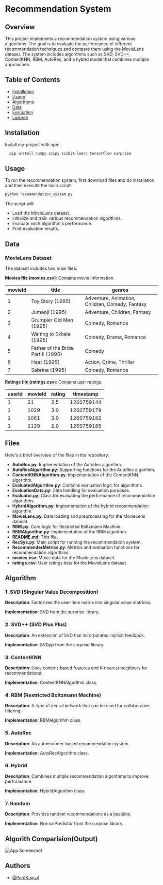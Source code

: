# Recommendation System

## Overview

This project implements a recommendation system using various algorithms. The goal is to evaluate the performance of different recommendation techniques and compare them using the MovieLens dataset. The system includes algorithms such as SVD, SVD++, ContentKNN, RBM, AutoRec, and a hybrid model that combines multiple approaches.

## Table of Contents

- [Installation](#installation)
- [Usage](#usage)
- [Algorithms](#algorithms)
- [Data](#data)
- [Evaluation](#evaluation)
- [License](#license)


## Installation

Install my-project with npm

```python
  pip install numpy scipy scikit-learn tensorflow surprise
```
## Usage

To run the recommendation system, first download files and do installation and then execute the main script:

```python
python recommendation_system.py
```
The script will:

- Load the MovieLens dataset.
- Initialize and train various recommendation algorithms.
- Evaluate each algorithm's performance.
- Print evaluation results.

## Data

### MovieLens Dataset
The dataset includes two main files:

**Movies file (movies.csv)**: Contains movie information.

| movieId | title                        | genres                              |
|---------|------------------------------|-------------------------------------|
| 1       | Toy Story (1995)             | Adventure, Animation, Children, Comedy, Fantasy |
| 2       | Jumanji (1995)               | Adventure, Children, Fantasy          |
| 3       | Grumpier Old Men (1995)      | Comedy, Romance                       |
| 4       | Waiting to Exhale (1995)     | Comedy, Drama, Romance                |
| 5       | Father of the Bride Part II (1995) | Comedy                          |
| 6       | Heat (1995)                  | Action, Crime, Thriller              |
| 7       | Sabrina (1995)               | Comedy, Romance                      |

**Ratings file (ratings.csv)**: Contains user ratings.

| userId | movieId | rating | timestamp   |
|--------|---------|--------|-------------|
| 1      | 31      | 2.5    | 1260759144  |
| 1      | 1029    | 3.0    | 1260759179  |
| 1      | 1061    | 3.0    | 1260759182  |
| 1      | 1129    | 2.0    | 1260759185  |

## Files
Here's a brief overview of the files in the repository:

- **AutoRec.py**: Implementation of the AutoRec algorithm.
- **AutoRecAlgorithm.py**: Supporting functions for the AutoRec algorithm.
- **ContentKNNAlgorithm.py**: Implementation of the ContentKNN algorithm.
- **EvaluatedAlgorithm.py**: Contains evaluation logic for algorithms.
- **EvaluationData.py**: Data handling for evaluation purposes.
- **Evaluator.py**: Class for evaluating the performance of recommendation algorithms.
- **HybridAlgorithm.py**: Implementation of the hybrid recommendation algorithm.
- **MovieLens.py**: Data loading and preprocessing for the MovieLens dataset.
- **RBM.py**: Core logic for Restricted Boltzmann Machine.
- **RBMAlgorithm.py**: Implementation of the RBM algorithm.
- **README.md**: This file.
- **RecSys.py**: Main script for running the recommendation system.
- **RecommenderMetrics.py**: Metrics and evaluation functions for recommendation algorithms.
- **movies.csv**: Movie data for the MovieLens dataset.
- **ratings.csv**: User ratings data for the MovieLens dataset.
## Algorithm
### 1. SVD (Singular Value Decomposition)

**Description**: Factorizes the user-item matrix into singular value matrices.

**Implementation**: SVD from the surprise library.

### 2. SVD++ (SVD Plus Plus)

**Description**: An extension of SVD that incorporates implicit feedback.

**Implementation**: SVDpp from the surprise library.

### 3. ContentKNN

**Description**: Uses content-based features and K-nearest neighbors for recommendations.

**Implementation**: ContentKNNAlgorithm class.

### 4. RBM (Restricted Boltzmann Machine)

**Description**: A type of neural network that can be used for collaborative filtering.

**Implementation**: RBMAlgorithm class.

### 5. AutoRec

**Description**: An autoencoder-based recommendation system.

**Implementation**: AutoRecAlgorithm class.

### 6. Hybrid

**Description**: Combines multiple recommendation algorithms to improve performance.

**Implementation**: HybridAlgorithm class.

### 7. Random

**Description**: Provides random recommendations as a baseline.

**Implementation**: NormalPredictor from the surprise library.
## Algorith Comparision(Output)

![App Screenshot](https://drive.google.com/file/d/1ljIKcNCSRQPDTIm2xETHzleztEwpjqdT/view?usp=sharing)


## Authors

- [@ParitKansal](https://github.com/ParitKansal)

